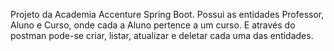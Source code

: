 Projeto da Academia Accenture Spring Boot. 
Possui as entidades Professor, Aluno e Curso, onde cada a Aluno pertence a um curso.
E através do postman pode-se criar, listar, atualizar e deletar cada uma das entidades.
